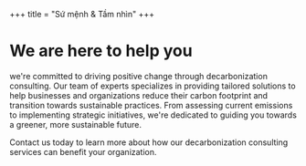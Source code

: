 +++
title = "Sứ mệnh & Tầm nhìn"
+++

# We are here to help you

we're committed to driving positive change through decarbonization consulting. 
Our team of experts specializes in providing tailored solutions to help businesses and organizations reduce their carbon footprint and transition towards sustainable practices. 
From assessing current emissions to implementing strategic initiatives, we're dedicated to guiding you towards a greener, more sustainable future. 

Contact us today to learn more about how our decarbonization consulting services can benefit your organization.
